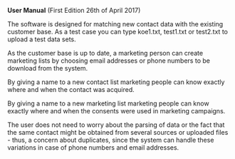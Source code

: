 __User Manual__ (First Edition 26th of April 2017)

The software is designed for matching new contact data with the existing customer base. As a test case you can type koe1.txt, test1.txt or test2.txt to upload a test data sets.

As the customer base is up to date, a marketing person can create marketing lists by choosing email addresses or phone numbers to be download from the system.

By giving a name to a new contact list marketing people can know exactly where and when the contact was acquired.

By giving a name to a new marketing list marketing people can know exactly where and when the consents were used in marketing campaigns.

The user does not need to worry about the parsing of data or the fact that the same contact might be obtained from several sources or uploaded files - thus, a concern about duplicates, since the system can handle these variations in case of phone numbers and email addresses.
